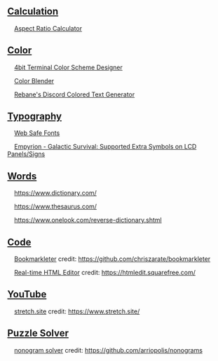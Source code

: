 <h2><a href="#Calculation" title="Calculation" target="_blank">Calculation</a></h2>

<p>‌‌ ‌‌ ‌‌ ‌‌ <a href="https://jesterjunk.github.io/kit/aspect_ratio" title="Aspect Ratio Calculator" target="_blank">Aspect Ratio Calculator</a></p>


<h2><a href="#Color" title="Color" target="_blank">Color</a></h2>

<p>‌‌ ‌‌ ‌‌ ‌‌ <a href="https://jesterjunk.github.io/kit/4bit" title="4bit Terminal Color Scheme Designer" target="_blank">4bit Terminal Color Scheme Designer</a></p>

<p>‌‌ ‌‌ ‌‌ ‌‌ <a href="https://jesterjunk.github.io/kit/color-blend" title="Color Blender" target="_blank">Color Blender</a></p>

<p>‌‌ ‌‌ ‌‌ ‌‌ <a href="https://jesterjunk.github.io/kit/discord-colored-text-generator/" title="Rebane's Discord Colored Text Generator" target="_blank">Rebane's Discord Colored Text Generator</a></p>


<h2><a href="#Typography" title="Typography" target="_blank">Typography</a></h2>

<p>‌‌ ‌‌ ‌‌ ‌‌ <a href="https://jesterjunk.github.io/kit/web-safe-fonts" title="Web Safe Fonts" target="_blank">Web Safe Fonts</a></p>

<p>‌‌ ‌‌ ‌‌ ‌‌ <a href="https://jesterjunk.github.io/kit/Empyrion/egs-lcd-symbols" title="Empyrion - Galactic Survival: Supported Extra Symbols on LCD Panels/Signs" target="_blank">Empyrion - Galactic Survival: Supported Extra Symbols on LCD Panels/Signs</a></p>


<h2><a href="#Words" title="Words" target="_blank">Words</a></h2>

<p>‌‌ ‌‌ ‌‌ ‌‌ <a href="https://www.dictionary.com/" title="https://www.dictionary.com/" target="_blank">https://www.dictionary.com/</a></p>

<p>‌‌ ‌‌ ‌‌ ‌‌ <a href="https://www.thesaurus.com/" title="https://www.thesaurus.com/" target="_blank">https://www.thesaurus.com/</a></p>

<p>‌‌ ‌‌ ‌‌ ‌‌ <a href="https://www.onelook.com/reverse-dictionary.shtml" title="https://www.onelook.com/reverse-dictionary.shtml" target="_blank">https://www.onelook.com/reverse-dictionary.shtml</a></p>


<h2><a href="#Code" title="Code" target="_blank">Code</a></h2>

<p>‌‌ ‌‌ ‌‌ ‌‌ <a href="https://jesterjunk.github.io/kit/bookmarkleter" title="Bookmarkleter" target="_blank">Bookmarkleter</a> credit: <a href="https://github.com/chriszarate/bookmarkleter" title="https://github.com/chriszarate/bookmarkleter" target="_blank">https://github.com/chriszarate/bookmarkleter</a> </p>

<p>‌‌ ‌‌ ‌‌ ‌‌ <a href="https://jesterjunk.github.io/kit/htmledit" title="Real-time HTML Editor" target="_blank">Real-time HTML Editor</a> credit: <a href="https://htmledit.squarefree.com/" title="https://htmledit.squarefree.com/" target="_blank">https://htmledit.squarefree.com/</a></p>


<h2><a href="#YouTube" title="YouTube" target="_blank">YouTube</a></h2>

<p>‌‌ ‌‌ ‌‌ ‌‌ <a href="https://jesterjunk.github.io/kit/stretch.site" title="stretch.site" target="_blank">stretch.site</a> credit: <a href="https://www.stretch.site/" title="https://www.stretch.site/" target="_blank">https://www.stretch.site/</a></p>

<h2><a href="#puzzle-solver" title="Puzzle Solver" target="_blank">Puzzle Solver</a></h2>

<p>‌‌ ‌‌ ‌‌ ‌‌ <a href="https://jesterjunk.github.io/kit/nonograms/web/solver.html" title="nonogram solver" target="_blank">nonogram solver</a> credit: <a href="https://github.com/arriopolis/nonograms">https://github.com/arriopolis/nonograms</a></p>
